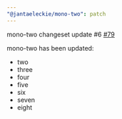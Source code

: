 ```yaml
---
"@jantaeleckie/mono-two": patch
---
```

    
mono-two changeset update #6 [#79](https://github.com/@jantaeleckie/monorepo-release-changesets/pull/79)
    
mono-two has been updated:
  - two
  - three
  - four
  - five
  - six
  - seven
  - eight

